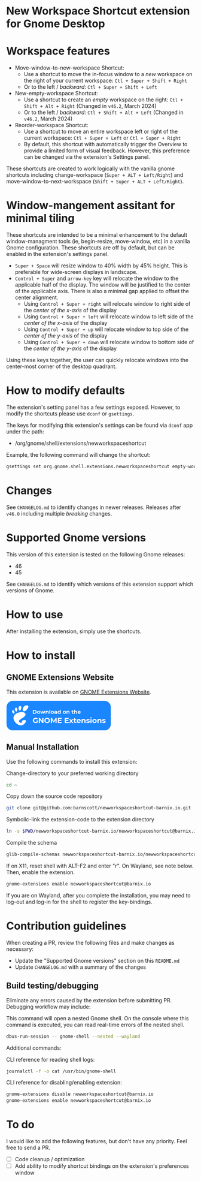 # New Workspace Shortcut extension for Gnome Desktop

# Workspace features

- Move-window-to-new-workspace Shortcut: 
  - Use a shortcut to move the in-focus window to a *new* workspace on the right of your current workspace: `Ctl + Super + Shift + Right`
  - Or to the left / *backward*: `Ctl + Super + Shift + Left`
- New-empty-workspace Shortcut:
  - Use a shortcut to create an *empty* workspace on the right: `Ctl + Shift + Alt + Right` (Changed in `v46.2`, March 2024)
  - Or to the left / *backward*: `Ctl + Shift + Alt + Left` (Changed in `v46.2`, March 2024)
- Reorder-workspace Shortcut:
  - Use a shortcut to move an entire workspace left or right of the current workspace: `Ctl + Super + Left` or `Ctl + Super + Right`
  - By default, this shortcut with automatically trigger the Overview to provide a limited form of visual feedback. However, this preference can be changed via the extension's Settings panel.

These shortcuts are created to work logically with the vanilla gnome shortcuts including change-workspace (`Super + ALT + Left/Right`) and move-window-to-next-workspace (`Shift + Super + ALT + Left/Right`).

# Window-mangement assitant for minimal tiling

These shortcuts are intended to be a minimal enhancement to the default window-managment tools (ie, begin-resize, move-window, etc) in a vanilla Gnome configuration. These shortcuts are off by default, but can be enabled in the extension's settings panel.

- `Super + Space` will resize window to 40% width by 45% height. This is preferable for wide-screen displays in landscape.
- `Control + Super` and `arrow-key` key will relocate the window to the applicable half of the display. The window will be justified to the center of the applicable axis. There is also a minimal gap applied to offset the center alignment.
  - Using `Control + Super + right` will relocate window to right side of the *center of the x-axis* of the display
  - Using `Control + Super + left` will relocate window to left side of the *center of the x-axis* of the display
  - Using `Control + Super + up` will relocate window to top side of the *center of the y-axis* of the display
  - Using `Control + Super + down` will relocate window to bottom side of the *center of the y-axis* of the display

Using these keys together, the user can quickly relocate windows into the center-most corner of the desktop quadrant.

# How to modify defaults

The extension's setting panel has a few settings exposed. However, to modify the shortcuts please use `dconf` or `gsettings`.

The keys for modifying this extension's settings can be found via `dconf` app under the path:
- /org/gnome/shell/extensions/newworkspaceshortcut

Example, the following command will change the shortcut:
```bash
gsettings set org.gnome.shell.extensions.newworkspaceshortcut empty-workspace-right "['<Control><Super><Alt>Right']"
```

# Changes

See `CHANGELOG.md` to identify changes in newer releases. Releases after `v46.0` including multiple _breaking_ changes.

# Supported Gnome versions

This version of this extension is tested on the following Gnome releases:

- 46
- 45

See `CHANGELOG.md` to identify which versions of this extension support which versions of Gnome.

# How to use

After installing the extension, simply use the shortcuts.

# How to install

## GNOME Extensions Website

This extension is available on [GNOME Extensions Website](https://extensions.gnome.org/extension/4597/new-workspace-shortcut/).

[![Available on extensions.gnome.org](img/gnome.svg)](https://extensions.gnome.org/extension/4597/new-workspace-shortcut/)

## Manual Installation

Use the following commands to install this extension:

Change-directory to your preferred working directory
```bash
cd ~ 
```

Copy down the source code repository
```bash
git clone git@github.com:barnscott/newworkspaceshortcut-barnix.io.git
```

Symbolic-link the extension-code to the extension directory
```bash
ln -s $PWD/newworkspaceshortcut-barnix.io/newworkspaceshortcut@barnix.io ~/.local/share/gnome-shell/extensions/newworkspaceshortcut@barnix.io
```

Compile the schema
```bash
glib-compile-schemas newworkspaceshortcut-barnix.io/newworkspaceshortcut@barnix.io/schemas/
```

If on X11, reset shell with ALT-F2 and enter "r". On Wayland, see note below.
Then, enable the extension. 
```bash
gnome-extensions enable newworkspaceshortcut@barnix.io
```
If you are on Wayland, after you complete the  installation, you may need to log-out and log-in for the shell to register the key-bindings.

# Contribution guidelines

When creating a PR, review the following files and make changes as necessary:

- Update the "Supported Gnome versions" section on this `README.md`
- Update `CHANGELOG.md` with a summary of the changes

## Build testing/debugging

Eliminate any errors caused by the extension before submitting PR. Debugging workflow may include:

This command will open a nested Gnome shell. On the console where this command is executed, you can read real-time errors of the nested shell.
```bash
dbus-run-session -- gnome-shell --nested --wayland
```

Additional commands:

CLI reference for reading shell logs:
```bash
journalctl -f -o cat /usr/bin/gnome-shell
```
CLI reference for disabling/enabling extension:
```bash
gnome-extensions disable newworkspaceshortcut@barnix.io
gnome-extensions enable newworkspaceshortcut@barnix.io
```

# To do

I would like to add the following features, but don't have any priority. Feel free to send a PR.

- [ ] Code cleanup / optimization
- [ ] Add ability to modify shortcut bindings on the extension's preferences window
